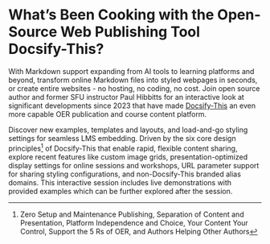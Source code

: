 # What’s Been Cooking with the Open-Source Web Publishing Tool Docsify-This?

With Markdown support expanding from AI tools to learning platforms and beyond, transform online Markdown files into styled webpages in seconds, or create entire websites - no hosting, no coding, no cost. Join open source author and former SFU instructor Paul Hibbitts for an interactive look at significant developments since 2023 that have made [Docsify-This](https://docsify-this.net) an even more capable OER publication and course content platform.

Discover new examples, templates and layouts, and load-and-go styling settings for seamless LMS embedding. Driven by the six core design principles[^1] of Docsify-This that enable rapid, flexible content sharing, explore recent features like custom image grids, presentation-optimized display settings for online sessions and workshops, URL parameter support for sharing styling configurations, and non-Docsify-This branded alias domains. This interactive session includes live demonstrations with provided examples which can be further explored after the session.

[^1]: Zero Setup and Maintenance Publishing, Separation of Content and Presentation, Platform Independence and Choice, Your Content Your Control, Support the 5 Rs of OER, and Authors Helping Other Authors
